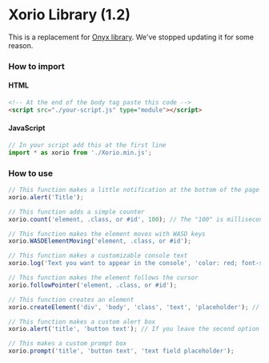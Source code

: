 # Xorio Library (1.2)

This is a replacement for <a href="https://github.com/YSSF8/OnyxLibrary">Onyx library</a>. We've stopped updating it for some reason.

### How to import
#### HTML
```html
<!-- At the end of the body tag paste this code -->
<script src="./your-script.js" type="module"></script>
```
#### JavaScript
```javascript
// In your script add this at the first line
import * as xorio from './Xorio.min.js';
```

### How to use
```javascript
// This function makes a little notification at the bottom of the page
xorio.alert('Title');

// This function adds a simple counter
xorio.count('element, .class, or #id', 100); // The "100" is milliseconds, if you want to count every 1 seconds type 1000

// This function makes the element moves with WASD keys
xorio.WASDElementMoving('element, .class, or #id');

// This function makes a customizable console text
xorio.log('Text you want to appear in the console', 'color: red; font-size: 30px;');

// This function makes the element follows the cursor
xorio.followPointer('element, .class, or #id');

// This function creates an element
xorio.createElement('div', 'body', 'class', 'text', 'placeholder'); // placeholder if the element is input, the body is the parent

// This function makes a custom alert box
xorio.alert('title', 'button text'); // If you leave the second option null it will automatically makes the button says (OK)

// This makes a custom prompt box
xorio.prompt('title', 'button text', 'text field placeholder');
```
